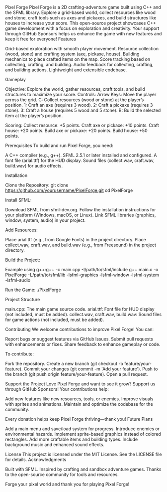 Pixel Forge
Pixel Forge is a 2D crafting-adventure game built using C++ and the SFML library. Explore a grid-based world, collect resources like wood and stone, craft tools such as axes and pickaxes, and build structures like houses to increase your score. This open-source project showcases C++ game development with a focus on exploration and creativity. Your support through GitHub Sponsors helps us enhance the game with new features and keep it free for everyone!
Features

Grid-based exploration with smooth player movement.
Resource collection (wood, stone) and crafting system (axe, pickaxe, house).
Building mechanics to place crafted items on the map.
Score tracking based on collecting, crafting, and building.
Audio feedback for collecting, crafting, and building actions.
Lightweight and extensible codebase.

Gameplay

Objective: Explore the world, gather resources, craft tools, and build structures to maximize your score.
Controls:
Arrow Keys: Move the player across the grid.
C: Collect resources (wood or stone) at the player’s position.
1: Craft an axe (requires 3 wood).
2: Craft a pickaxe (requires 3 stone).
3: Craft a house (requires 5 wood and 5 stone).
B: Build the selected item at the player’s position.


Scoring:
Collect resource: +5 points.
Craft axe or pickaxe: +10 points.
Craft house: +20 points.
Build axe or pickaxe: +20 points.
Build house: +50 points.



Prerequisites
To build and run Pixel Forge, you need:

A C++ compiler (e.g., g++).
SFML 2.5.1 or later installed and configured.
A font file (arial.ttf) for the HUD display.
Sound files (collect.wav, craft.wav, build.wav) for audio effects.

Installation

Clone the Repository:
git clone https://github.com/yourusername/PixelForge.git
cd PixelForge


Install SFML:

Download SFML from sfml-dev.org.
Follow the installation instructions for your platform (Windows, macOS, or Linux).
Link SFML libraries (graphics, window, system, audio) in your project.


Add Resources:

Place arial.ttf (e.g., from Google Fonts) in the project directory.
Place collect.wav, craft.wav, and build.wav (e.g., from Freesound) in the project directory.


Build the Project:

Example using g++:g++ -c main.cpp -I/path/to/sfml/include
g++ main.o -o PixelForge -L/path/to/sfml/lib -lsfml-graphics -lsfml-window -lsfml-system -lsfml-audio




Run the Game:
./PixelForge



Project Structure

main.cpp: The main game source code.
arial.ttf: Font file for HUD display (not included, must be added).
collect.wav, craft.wav, build.wav: Sound files for game actions (not included, must be added).

Contributing
We welcome contributions to improve Pixel Forge! You can:

Report bugs or suggest features via GitHub Issues.
Submit pull requests with enhancements or fixes.
Share feedback to enhance gameplay or code.

To contribute:

Fork the repository.
Create a new branch (git checkout -b feature/your-feature).
Commit your changes (git commit -m 'Add your feature').
Push to the branch (git push origin feature/your-feature).
Open a pull request.

Support the Project
Love Pixel Forge and want to see it grow? Support us through GitHub Sponsors! Your contributions help:

Add new features like new resources, tools, or enemies.
Improve visuals with sprites and animations.
Maintain and optimize the codebase for the community.

Every donation helps keep Pixel Forge thriving—thank you!
Future Plans

Add a main menu and save/load system for progress.
Introduce enemies or environmental hazards.
Implement sprite-based graphics instead of colored rectangles.
Add more craftable items and building types.
Include background music and enhanced sound effects.

License
This project is licensed under the MIT License. See the LICENSE file for details.
Acknowledgments

Built with SFML.
Inspired by crafting and sandbox adventure games.
Thanks to the open-source community for tools and resources.


Forge your pixel world and thank you for playing Pixel Forge!
